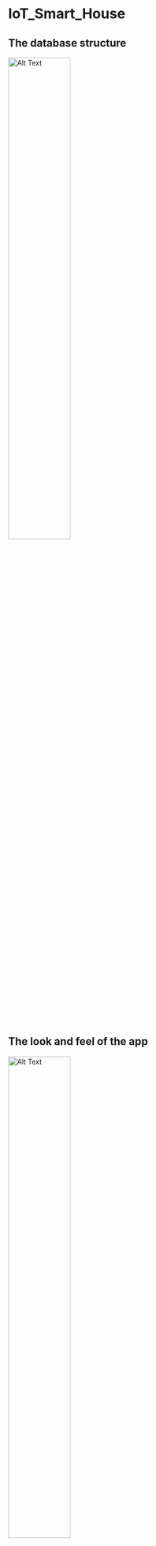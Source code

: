 # IoT_Smart_House

## The database structure
<img src="https://github.com/user-attachments/assets/7f599a87-35d0-4ffb-a219-7f7d25be05a5" alt="Alt Text" style="width:50%; height:50%;">

## The look and feel of the app
<img src="https://github.com/user-attachments/assets/cab6ec4d-05de-4217-ab44-5d6b08e4e52c" alt="Alt Text" style="width:50%; height:50%;">
<img src="https://github.com/user-attachments/assets/fc0b159a-8736-435a-b1f1-4ef0b3d9026b" alt="Alt Text" style="width:50%; height:50%;">
<img src="https://github.com/user-attachments/assets/07ad4c20-6f72-4cd3-b425-b2cf83b17a72" alt="Alt Text" style="width:50%; height:50%;">
<img src="https://github.com/user-attachments/assets/746aabac-b9ef-4600-949d-82c12a249913" alt="Alt Text" style="width:50%; height:50%;">
<img src="https://github.com/user-attachments/assets/9be1abf4-ec14-4e6e-bb34-b33edb488c6c" alt="Alt Text" style="width:50%; height:50%;">
